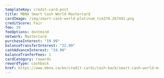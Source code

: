 ```yaml
---
templateKey: credit-card-post
title: MBNA Smart Cash World Mastercard
cardImage: /img/smart-cash-world-platinum_tcm378-267491.png
creditScore: Fair
fee: 39
feeOptions: dontmind
network: Mastercard
purchaseInterest: "19.99"
balanceTransferInterest: "22.99"
cashAdvanceInterest: "24.99"
balanceTranferFees: 1
cardCategory: rewards
rewardType: cashback
href: https://www.mbna.ca/en/credit-cards/cash-back/smart-cash-world-mastercard/
---
```

